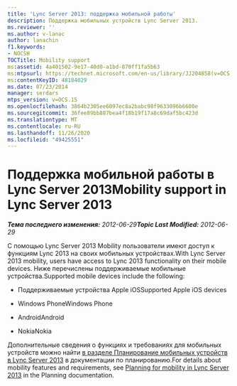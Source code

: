 ```yaml
---
title: 'Lync Server 2013: поддержка мобильной работы'
description: Поддержка мобильных устройств Lync Server 2013.
ms.reviewer: ''
ms.author: v-lanac
author: lanachin
f1.keywords:
- NOCSH
TOCTitle: Mobility support
ms:assetid: 4a401502-9e17-40d0-a1bd-870ff1fa5b63
ms:mtpsurl: https://technet.microsoft.com/en-us/library/JJ204858(v=OCS.15)
ms:contentKeyID: 48184029
ms.date: 07/23/2014
manager: serdars
mtps_version: v=OCS.15
ms.openlocfilehash: 3864b2305ee6097ec8a2babc98f9633096b6600e
ms.sourcegitcommit: 36fee89bb887bea4f18b19f17a8c69daf5bc423d
ms.translationtype: MT
ms.contentlocale: ru-RU
ms.lasthandoff: 11/26/2020
ms.locfileid: "49425551"
---
```

# <a name="mobility-support-in-lync-server-2013"></a><span data-ttu-id="9d64e-103">Поддержка мобильной работы в Lync Server 2013</span><span class="sxs-lookup"><span data-stu-id="9d64e-103">Mobility support in Lync Server 2013</span></span>

<div data-xmlns="http://www.w3.org/1999/xhtml">

<div class="topic" data-xmlns="http://www.w3.org/1999/xhtml" data-msxsl="urn:schemas-microsoft-com:xslt" data-cs="https://msdn.microsoft.com/">

<div data-asp="https://msdn2.microsoft.com/asp">



</div>

<div id="mainSection">

<div id="mainBody"><span data-ttu-id="9d64e-104">

<span> </span></span><span class="sxs-lookup"><span data-stu-id="9d64e-104">

<span> </span></span></span>

<span data-ttu-id="9d64e-105">_**Тема последнего изменения:** 2012-06-29_</span><span class="sxs-lookup"><span data-stu-id="9d64e-105">_**Topic Last Modified:** 2012-06-29_</span></span>

<span data-ttu-id="9d64e-106">С помощью Lync Server 2013 Mobility пользователи имеют доступ к функциям Lync 2013 на своих мобильных устройствах.</span><span class="sxs-lookup"><span data-stu-id="9d64e-106">With Lync Server 2013 mobility, users have access to Lync 2013 functionality on their mobile devices.</span></span> <span data-ttu-id="9d64e-107">Ниже перечислены поддерживаемые мобильные устройства.</span><span class="sxs-lookup"><span data-stu-id="9d64e-107">Supported mobile devices include the following:</span></span>

  - <span data-ttu-id="9d64e-108">Поддерживаемые устройства Apple iOS</span><span class="sxs-lookup"><span data-stu-id="9d64e-108">Supported Apple iOS devices</span></span>

  - <span data-ttu-id="9d64e-109">Windows Phone</span><span class="sxs-lookup"><span data-stu-id="9d64e-109">Windows Phone</span></span>

  - <span data-ttu-id="9d64e-110">Android</span><span class="sxs-lookup"><span data-stu-id="9d64e-110">Android</span></span>

  - <span data-ttu-id="9d64e-111">Nokia</span><span class="sxs-lookup"><span data-stu-id="9d64e-111">Nokia</span></span>

<span data-ttu-id="9d64e-112">Дополнительные сведения о функциях и требованиях для мобильных устройств можно найти [в разделе Планирование мобильных устройств в Lync Server 2013](lync-server-2013-planning-for-mobility.md) в документации по планированию.</span><span class="sxs-lookup"><span data-stu-id="9d64e-112">For details about mobility features and requirements, see [Planning for mobility in Lync Server 2013](lync-server-2013-planning-for-mobility.md) in the Planning documentation.</span></span>

<span data-ttu-id="9d64e-113"></div>

<span> </span>

</div>

</div>

</span><span class="sxs-lookup"><span data-stu-id="9d64e-113"></div>

<span> </span>

</div>

</div>

</span></span></div>

